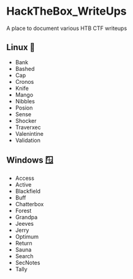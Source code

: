 # HackTheBox_WriteUps

A place to document various HTB CTF writeups

## Linux 🐧

- Bank
- Bashed
- Cap
- Cronos
- Knife
- Mango
- Nibbles
- Posion
- Sense
- Shocker
- Traverxec
- Valenintine
- Validation

## Windows 🪟

- Access
- Active
- Blackfield
- Buff
- Chatterbox
- Forest
- Grandpa
- Jeeves
- Jerry
- Optimum
- Return
- Sauna
- Search
- SecNotes
- Tally
